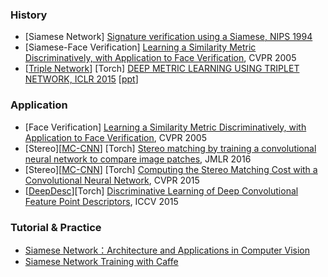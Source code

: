 

### History
- [Siamese Network] [Signature verification using a Siamese, NIPS 1994](https://www.google.co.kr/url?sa=t&rct=j&q=&esrc=s&source=web&cd=1&ved=0ahUKEwiw5dyq5Z3OAhWMp48KHY_ZCWUQFggiMAA&url=https%3A%2F%2Fpapers.nips.cc%2Fpaper%2F769-signature-verification-using-a-siamese-time-delay-neural-network.pdf&usg=AFQjCNGngnnSYTXzIRQzxrIfrmHwlzC_yQ&sig2=OTcUsyMU8EC1_h57xADdBA&cad=rjt)
- [Siamese-Face Verification] [Learning a Similarity Metric Discriminatively, with Application to Face Verification](http://yann.lecun.com/exdb/publis/pdf/chopra-05.pdf), CVPR 2005
- [[Triple Network](https://github.com/eladhoffer/TripletNet)] [Torch] [DEEP METRIC LEARNING USING TRIPLET NETWORK, ICLR 2015](http://arxiv.org/abs/1412.6622) [[ppt](http://tce.technion.ac.il/wp-content/uploads/sites/8/2016/01/Elad-Hofer.pdf)]


### Application

- [Face Verification] [Learning a Similarity Metric Discriminatively, with Application to Face Verification](http://yann.lecun.com/exdb/publis/pdf/chopra-05.pdf), CVPR 2005
- [Stereo][[MC-CNN](https://github.com/jzbontar/mc-cnn)] [Torch] [Stereo matching by training a convolutional neural network to compare image patches](http://arxiv.org/pdf/1510.05970v2.pdf), JMLR 2016
- [Stereo][[MC-CNN](https://github.com/jzbontar/mc-cnn)] [Torch] [Computing the Stereo Matching Cost with a Convolutional Neural Network](http://arxiv.org/pdf/1510.05970v2.pdf), CVPR 2015
- [[DeepDesc](http://cvlab.epfl.ch/research/detect/deepdescriptorlearning)][Torch] [Discriminative Learning of Deep Convolutional Feature Point Descriptors](https://infoscience.epfl.ch/record/213228/files/iccv-2015-deepdesc.pdf), ICCV 2015



### Tutorial & Practice
- [Siamese Network：Architecture and Applications in Computer Vision](http://vision.ia.ac.cn/zh/senimar/reports/Siamese-Network-Architecture-and-Applications-in-Computer-Vision.pdf) 
- [Siamese Network Training with Caffe](http://caffe.berkeleyvision.org/gathered/examples/siamese.html)



